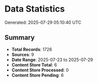 # Data Statistics

Generated: 2025-07-29 05:10:40 UTC

## Summary

- **Total Records**: 1726
- **Sources**: 9
- **Date Range**: 2025-07-23 to 2025-07-29
- **Content Store Total**: 6
- **Content Store Processed**: 0
- **Content Store Pending**: 6
